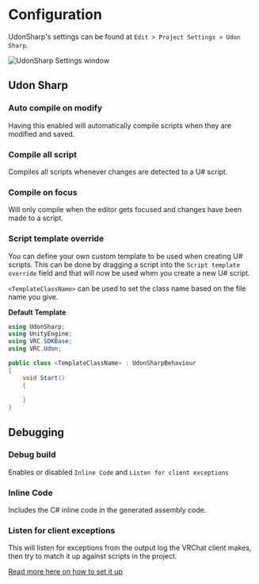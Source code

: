 # Configuration

UdonSharp's settings can be found at `Edit > Project Settings > Udon Sharp`.

![UdonSharp Settings window](/img/worlds/udon/udonsharp/udon-sharp-settings.png)

## Udon Sharp

### Auto compile on modify
Having this enabled will automatically compile scripts when they are modified and saved.

### Compile all script
Compiles all scripts whenever changes are detected to a U# script.

### Compile on focus
Will only compile when the editor gets focused and changes have been made to a script.

### Script template override
You can define your own custom template to be used when creating U# scripts.
This can be done by dragging a script into the `Script template override` field and that will now be used when you create a new U# script.

`<TemplateClassName>` can be used to set the class name based on the file name you give.

**Default Template**
```cs
using UdonSharp;
using UnityEngine;
using VRC.SDKBase;
using VRC.Udon;

public class <TemplateClassName> : UdonSharpBehaviour
{
    void Start()
    {
        
    }
}
```

## Debugging

### Debug build
Enables or disabled `Inline Code` and `Listen for client exceptions`

### Inline Code
Includes the C# inline code in the generated assembly code.

### Listen for client exceptions
This will listen for exceptions from the output log the VRChat client makes, then try to match it up against scripts in the project.

[Read more here on how to set it up](https://github.com/vrchat-community/UdonSharp/wiki/class-exposure-tree)
